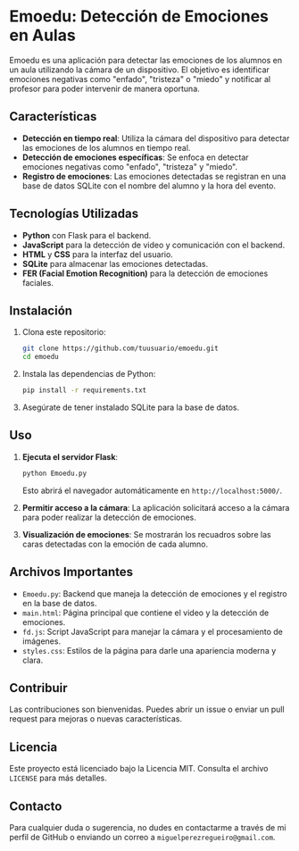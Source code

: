 # Emoedu: Detección de Emociones en Aulas

Emoedu es una aplicación para detectar las emociones de los alumnos en un aula utilizando la cámara de un dispositivo. El objetivo es identificar emociones negativas como "enfado", "tristeza" o "miedo" y notificar al profesor para poder intervenir de manera oportuna.

## Características

- **Detección en tiempo real**: Utiliza la cámara del dispositivo para detectar las emociones de los alumnos en tiempo real.
- **Detección de emociones específicas**: Se enfoca en detectar emociones negativas como "enfado", "tristeza" y "miedo".
- **Registro de emociones**: Las emociones detectadas se registran en una base de datos SQLite con el nombre del alumno y la hora del evento.

## Tecnologías Utilizadas

- **Python** con Flask para el backend.
- **JavaScript** para la detección de video y comunicación con el backend.
- **HTML** y **CSS** para la interfaz del usuario.
- **SQLite** para almacenar las emociones detectadas.
- **FER (Facial Emotion Recognition)** para la detección de emociones faciales.

## Instalación

1. Clona este repositorio:
   ```sh
   git clone https://github.com/tuusuario/emoedu.git
   cd emoedu
   ```

2. Instala las dependencias de Python:
   ```sh
   pip install -r requirements.txt
   ```

3. Asegúrate de tener instalado SQLite para la base de datos.

## Uso

1. **Ejecuta el servidor Flask**:
   ```sh
   python Emoedu.py
   ```

   Esto abrirá el navegador automáticamente en `http://localhost:5000/`.

2. **Permitir acceso a la cámara**: La aplicación solicitará acceso a la cámara para poder realizar la detección de emociones.

3. **Visualización de emociones**: Se mostrarán los recuadros sobre las caras detectadas con la emoción de cada alumno.

## Archivos Importantes

- `Emoedu.py`: Backend que maneja la detección de emociones y el registro en la base de datos.
- `main.html`: Página principal que contiene el video y la detección de emociones.
- `fd.js`: Script JavaScript para manejar la cámara y el procesamiento de imágenes.
- `styles.css`: Estilos de la página para darle una apariencia moderna y clara.

## Contribuir

Las contribuciones son bienvenidas. Puedes abrir un issue o enviar un pull request para mejoras o nuevas características.

## Licencia

Este proyecto está licenciado bajo la Licencia MIT. Consulta el archivo `LICENSE` para más detalles.

## Contacto

Para cualquier duda o sugerencia, no dudes en contactarme a través de mi perfil de GitHub o enviando un correo a `miguelperezregueiro@gmail.com`.

